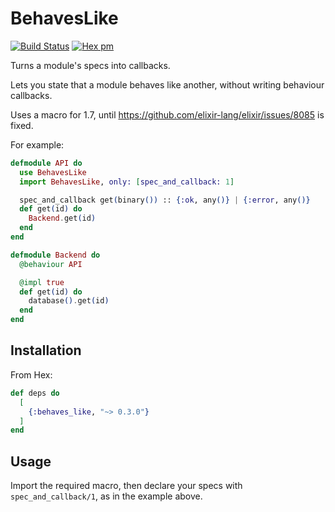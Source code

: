 # BehavesLike

[![Build Status](https://travis-ci.org/koudelka/behaves_like.svg?branch=master)](https://travis-ci.org/koudelka/behaves_like)
[![Hex pm](https://img.shields.io/hexpm/v/behaves_like.svg?style=flat)](https://hex.pm/packages/behaves_like)

Turns a module's specs into callbacks.

Lets you state that a module behaves like another, without writing behaviour callbacks.

Uses a macro for 1.7, until https://github.com/elixir-lang/elixir/issues/8085 is fixed.

For example:
```elixir
defmodule API do
  use BehavesLike
  import BehavesLike, only: [spec_and_callback: 1]

  spec_and_callback get(binary()) :: {:ok, any()} | {:error, any()}
  def get(id) do
    Backend.get(id)
  end
end

defmodule Backend do
  @behaviour API

  @impl true
  def get(id) do
    database().get(id)
  end
end
```

## Installation

From Hex:

```elixir
def deps do
  [
    {:behaves_like, "~> 0.3.0"}
  ]
end
```

## Usage

Import the required macro, then declare your specs with `spec_and_callback/1`, as in the example above.
